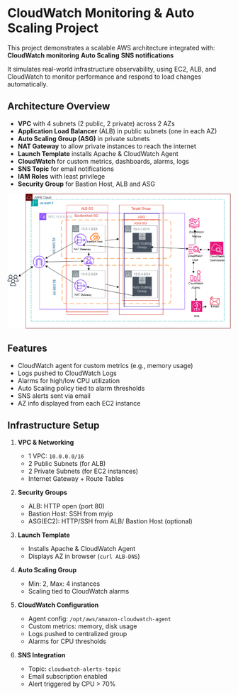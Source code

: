 # CloudWatch Monitoring & Auto Scaling Project

This project demonstrates a scalable AWS architecture integrated with:
**CloudWatch monitoring**
**Auto Scaling**
**SNS notifications**

It simulates real-world infrastructure observability, using EC2, ALB, and CloudWatch to monitor performance and respond to load changes automatically.

## Architecture Overview

- **VPC** with 4 subnets (2 public, 2 private) across 2 AZs
- **Application Load Balancer** (ALB) in public subnets (one in each AZ)
- **Auto Scaling Group (ASG)** in private subnets
- **NAT Gateway** to allow private instances to reach the internet
- **Launch Template** installs Apache & CloudWatch Agent
- **CloudWatch** for custom metrics, dashboards, alarms, logs
- **SNS Topic** for email notifications
- **IAM Roles** with least privilege
- **Security Group** for Bastion Host, ALB and ASG

![Architecture Diagram](images/CloudWatchProject.jpg)


## Features

- CloudWatch agent for custom metrics (e.g., memory usage)
- Logs pushed to CloudWatch Logs
- Alarms for high/low CPU utilization
- Auto Scaling policy tied to alarm thresholds
- SNS alerts sent via email
- AZ info displayed from each EC2 instance

## Infrastructure Setup

1. **VPC & Networking**
   - 1 VPC: `10.0.0.0/16`
   - 2 Public Subnets (for ALB)
   - 2 Private Subnets (for EC2 instances)
   - Internet Gateway + Route Tables

2. **Security Groups**
   - ALB: HTTP open (port 80)
   - Bastion Host: SSH from myip 
   - ASG(EC2): HTTP/SSH from ALB/   Bastion Host 
   (optional)

3. **Launch Template**
   - Installs Apache & CloudWatch Agent
   - Displays AZ in browser (`curl ALB-DNS`)

4. **Auto Scaling Group**
   - Min: 2, Max: 4 instances
   - Scaling tied to CloudWatch alarms

5. **CloudWatch Configuration**
   - Agent config: `/opt/aws/amazon-cloudwatch-agent`
   - Custom metrics: memory, disk usage
   - Logs pushed to centralized group
   - Alarms for CPU thresholds

6. **SNS Integration**
   - Topic: `cloudwatch-alerts-topic`
   - Email subscription enabled
   - Alert triggered by CPU > 70%


